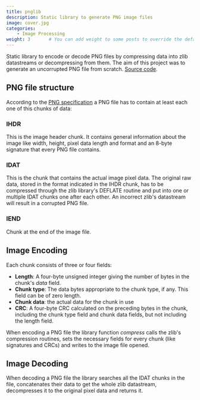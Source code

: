 ```yaml
---
title: pnglib
description: Static library to generate PNG image files
image: cover.jpg
categories:
    - Image Processing
weight: 3       # You can add weight to some posts to override the default sorting (date descending)
---
```


Static library to encode or decode PNG files by compressing data into zlib datastreams or decompressing from them.
The aim of this project was to generate an uncorrupted PNG file from scratch. [Source code](https://github.com/cmanziel/pnglib).

## PNG file structure

According to the [PNG specification](https://www.w3.org/TR/png-3) a PNG file has to contain at least each one of this chunks of data:

### IHDR

This is the image header chunk. It contains general information about the image like width, height, pixel data length and format and an 8-byte signature that every PNG file contains.

### IDAT

This is the chunk that contains the actual image pixel data. The original raw data, stored in the format indicated in the IHDR chunk, has to be compressed through the zlib library's DEFLATE routine and put into one or multiple IDAT chunks one after each other. An incorrect zlib's datastream will result in a corrupted PNG file.

### IEND

Chunk at the end of the image file.

## Image Encoding

Each chunk consists of three or four fields:

- **Length**: A four-byte unsigned integer giving the number of bytes in the chunk's *data* field.
- **Chunk type**: The data bytes appropriate to the chunk type, if any. This field can be of zero length.
- **Chunk data**: the actual data for the chunk in use
- **CRC**: A four-byte CRC calculated on the preceding bytes in the chunk, including the chunk type field and chunk data fields, but not including the length field.

When encoding a PNG file the library function *compress* calls the zlib's compression routines, sets the necessary fields for every chunk (like signatures and CRCs) and writes to the image file opened.

## Image Decoding

When decoding a PNG file the library searches all the IDAT chunks in the file, concatenates their data to get the whole zlib datastream, decompresses it to the original pixel data and returns it.
